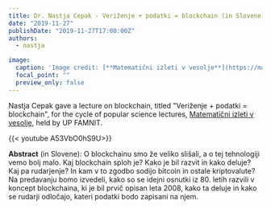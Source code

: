 ```yaml
---
title: Dr. Nastja Cepak - Veriženje + podatki = blockchain (in Slovene)
date: "2019-11-27"
publishDate: "2019-11-27T17:00:00Z"
authors:
  - nastja

image:
  caption: 'Image credit: [**Matematični izleti v vesolje**](https://matematicni-izleti.famnit.upr.si/sl/zgodovina/201920/program/)'
  focal_point: ""
  preview_only: false
---
```


Nastja Cepak gave a lecture on blockchain, titled "Veriženje + podatki = blockchain", for the cycle of popular science lectures, [Matematični izleti v vesolje](https://matematicni-izleti.famnit.upr.si/sl/zgodovina/201920/program/), held by UP FAMNIT.

{{< youtube A53VbO0hS9U>}}

**Abstract** (in Slovene): O blockchainu smo že veliko slišali, a o tej tehnologiji vemo bolj malo. Kaj blockchain sploh je? Kako je bil razvit in kako deluje? Kaj pa rudarjenje? In kam v to zgodbo sodijo bitcoin in ostale kriptovalute? Na predavanju bomo izvedeli, kako so se idejni osnutki iz 80. letih razvili v koncept blockchaina, ki je bil prvič opisan leta 2008, kako ta deluje in kako se rudarji odločajo, kateri podatki bodo zapisani na njem.
